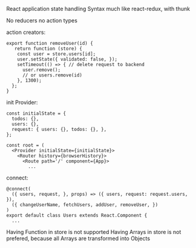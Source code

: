 React application state handling
Syntax much like react-redux, with thunk

No reducers no action types

action creators:
```
export function removeUser(id) {
   return function (store) {
    const user = store.users[id];
    user.setState({ validated: false, });
    setTimeout(() => { // delete request to backend
      user.remove();
      // or users.remove(id)
    }, 1300);
  };
}
```
init Provider:
```
const initialState = {
  todos: {},
  users: {},
  request: { users: {}, todos: {}, },
};

const root = (
  <Provider initialState={initialState}>
    <Router history={browserHistory}>
      <Route path='/' component={App}>
        ...

```

connect:
```
@connect(
  ({ users, request, }, props) => ({ users, request: request.users, }),
  ({ changeUserName, fetchUsers, addUser, removeUser, })
)
export default class Users extends React.Component {
  ...
```

Having Function in store is not supported
Having Arrays in store is not prefered, because all Arrays are transformed into Objects
